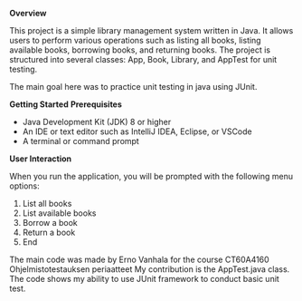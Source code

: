 **Overview**

This project is a simple library management system written in Java. 
It allows users to perform various operations such as listing all books, listing available books, borrowing books, and returning books. 
The project is structured into several classes: App, Book, Library, and AppTest for unit testing.

The main goal here was to practice unit testing in java using JUnit.

**Getting Started**
**Prerequisites**

- Java Development Kit (JDK) 8 or higher
- An IDE or text editor such as IntelliJ IDEA, Eclipse, or VSCode
- A terminal or command prompt

**User Interaction**

When you run the application, you will be prompted with the following menu options:
1. List all books
2. List available books
3. Borrow a book
4. Return a book
5. End

The main code was made by Erno Vanhala for the course CT60A4160 Ohjelmistotestauksen periaatteet
My contribution is the AppTest.java class.
The code shows my ability to use JUnit framework to conduct basic unit test.
